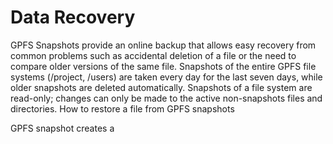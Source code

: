 # Data Recovery

GPFS Snapshots provide an online backup that allows easy recovery from common problems such as accidental deletion of a file or the need to compare older versions of the same file. Snapshots of the entire GPFS file systems (/project, /users) are taken every day for the last seven days, while older snapshots are deleted automatically. Snapshots of a file system are read-only; changes can only be made to the active non-snapshots files and directories. 
How to restore a file from GPFS snapshots

GPFS snapshot creates a 
